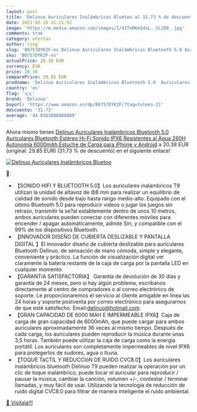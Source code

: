 ```yaml
---
layout: post
title: 'Delinuo Auriculares Inalámbricos Bluetoo al 31.73 % de descuento'
date: 2021-02-16 21:21:52
image: 'https://m.media-amazon.com/images/I/41TeRKmIdxL._SL200_.jpg'
comments: true
category: ofertas
author: ring
slug: 'B07S7DYK2F-es Delinuo Auriculares Inalámbricos Bluetooth 5.0 Auriculares...'
sku: 'B07S7DYK2F-es'
actualPrice: 20.38 EUR
currency: EUR
price: 20.38
comparePrice: 29.85 EUR
prodname: 'Delinuo Auriculares Inalámbricos Bluetooth 5.0  Auriculares Bluetooth Estéreo Hi-Fi Sonido IPX6 Resistentes al Agua  260H Autonomía 6000mAh Estuche de Carga para iPhone y Android'
country: 'es'
flag: '🇪🇸'
brand: 'Delinuo'
buyurl: 'https://www.amazon.es/dp/B07S7DYK2F/?tag=tolees-21'
descuento: '31.73'
average: '44.8563888888889'
---
```


Ahora mismo tienes [Delinuo Auriculares Inalámbricos Bluetooth 5.0  Auriculares Bluetooth Estéreo Hi-Fi Sonido IPX6 Resistentes al Agua  260H Autonomía 6000mAh Estuche de Carga para iPhone y Android](https://www.amazon.es/dp/B07S7DYK2F/?tag=tolees-21) a 20.38 EUR (original: 29.85 EUR) (31.73 %  de descuento) en el siguiente enlace!

[![Delinuo Auriculares Inalámbricos Bluetoo](https://m.media-amazon.com/images/I/41TeRKmIdxL._SL200_.jpg)](https://www.amazon.es/dp/B07S7DYK2F/?tag=tolees-21)

🔎:

- 【SONIDO HIFI Y BLUETOOTH 5.0】Los auriculares inalambricos T9 utilizan la unidad de altavoz de Φ8 mm para realizar un equilibrio de calidad de sonido desde bajo hasta rango medio-alto. Equipado con el último Bluetooth 5.0 para reproducir videos o jugar los juegos sin retraso, transmitir la se?al establemente dentro de unos 10 metros, ambos auriculares pueden conectar con diferentes móviles para encender / apagar automáticamente, admite Siri, y compatible con el 99% de los dispositivos Bluetooth.
- 【INNOVADOR DISEÑO DE CUBIERTA DESLIZABLE Y PANTALLA DIGITAL 】El innovador diseño de cubierta deslizable para auriculares Bluetooth Delinuo, de sensación de mano cómoda, simple y elegante, conveniente y práctico. La función de visualización digital ver claramente la batería restante de la caja de carga por la pantalla LED en cualquier momento.
- 【GARANTíA SATISFACTORIA】 Garantía de devolución de 30 días y garantía de 24 meses, pero si hay algún problema, escríbanos directamente al centro de compradores o al correo electrónico de soporte. Le proporcionaremos el servicio al cliente amigable en línea las 24 horas y soporte postventa por correo electrónico para asegurarnos de que esté satisfecho. Email:delinuo@hotmail.com.
- 【GRAN CAPACIDAD DE 6000 MAH E IMPERMEABLE IPX6】Caja de carga de gran capacidad de 6000mAh, que puede cargar para ambos auriculares aproximadamente 36 veces al mismo tiempo. Después de cada carga, los auriculares pueden reproducir la música durante unas 3,5 horas. También puede utilizar la caja de carga como la energía portátil. Los auriculares son completamente impermeables de nivel IPX6 para protegerlos de sudores, agua o lluvia.
- 【TOQUE TáCTIL Y REDUCCIóN DE RUIDO CVC8.0】Los auriculares inalámbricos bluetooth Delinuo T9 pueden realizar la operación por un clic de toque inalámbrico, puede tocar el auricular para reproducir / pausar la música, cambiar la canción, volumen +/-, contestar / terminar llamadas, y muy fácil de usar. Utilizando la tecnología de reducción de ruido digital CVC8.0 para filtrar de manera inteligente el ruido ambiental.

[🛒 Visítala!!!](https://www.amazon.es/dp/B07S7DYK2F/?tag=tolees-21)
